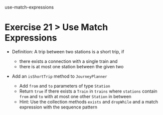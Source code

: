 use-match-expressions

# Exercise 21 > Use Match Expressions

- Definition: A trip between two stations is a short trip, if

  - there exists a connection with a single train and
  - there is at most one station between the given two

- Add an `isShortTrip` method to `JourneyPlanner`

  - Add `from` and `to` parameters of type `Station`
  - Return `true` if there exists a `Train` in `trains` where `stations`
    contain `from` and `to` with at most one other `Station` in between
  - Hint: Use the collection methods `exists` and `dropWhile` and a
    match expression with the sequence pattern
